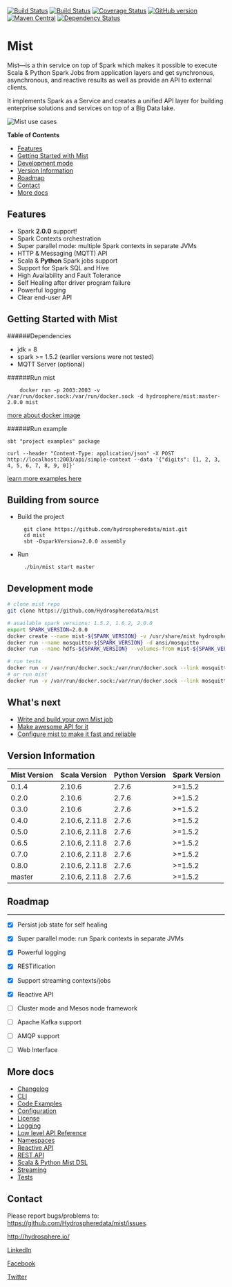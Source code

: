 [![Build Status](https://jenkins.hydrosphere.io/buildStatus/icon?job=hydrosphere/mist/master)](https://jenkins.hydrosphere.io/job/hydrosphere/job/mist/job/master/)
[![Build Status](https://travis-ci.org/Hydrospheredata/mist.svg)](https://travis-ci.org/Hydrospheredata)
[![Coverage Status](https://coveralls.io/repos/github/Hydrospheredata/mist/badge.svg?branch=master)](https://coveralls.io/github/Hydrospheredata/mist?branch=master)
[![GitHub version](https://badge.fury.io/gh/hydrospheredata%2Fmist.svg)](https://badge.fury.io/gh/hydrospheredata%2Fmist) [![Maven Central](https://maven-badges.herokuapp.com/maven-central/io.hydrosphere/mist_2.10/badge.svg)](https://maven-badges.herokuapp.com/maven-central/io.hydrosphere/mist_2.10/)
[![Dependency Status](https://www.versioneye.com/user/projects/5710b0cdfcd19a0045441000/badge.svg?style=flat)](https://www.versioneye.com/user/projects/5710b0cdfcd19a0045441000)
# Mist

Mist—is a thin service on top of Spark which makes it possible to execute Scala & Python Spark Jobs from application layers and get synchronous, asynchronous, and reactive results as well as provide an API to external clients.

It implements Spark as a Service and creates a unified API layer for building enterprise solutions and services on top of a Big Data lake.

![Mist use cases](http://hydrosphere.io/wp-content/uploads/2016/06/Mist-scheme-1050x576.png)

**Table of Contents**
- [Features](#features)
- [Getting Started with Mist](#getting-started-with-mist)
- [Development mode](#development-mode)
- [Version Information](#version-information)
- [Roadmap](#roadmap)
- [Contact](#contact)
- [More docs](#more-docs)

## Features

- Spark **2.0.0** support!
- Spark Contexts orchestration
- Super parallel mode: multiple Spark contexts in separate JVMs
- HTTP & Messaging (MQTT) API
- Scala & **Python** Spark jobs support
- Support for Spark SQL and Hive
- High Availability and Fault Tolerance
- Self Healing after driver program failure
- Powerful logging
- Clear end-user API

## Getting Started with Mist

######Dependencies
- jdk = 8
- spark >= 1.5.2 (earlier versions were not tested)
- MQTT Server (optional)

######Run mist   

        docker run -p 2003:2003 -v /var/run/docker.sock:/var/run/docker.sock -d hydrosphere/mist:master-2.0.0 mist
        
[more about docker image](https://hub.docker.com/r/hydrosphere/mist/)
        
######Run example

```
sbt "project examples" package

curl --header "Content-Type: application/json" -X POST http://localhost:2003/api/simple-context --data '{"digits": [1, 2, 3, 4, 5, 6, 7, 8, 9, 0]}'
```

[learn more examples here](/docs/code-examples.md)

## Building from source

* Build the project

        git clone https://github.com/hydrospheredata/mist.git
        cd mist
        sbt -DsparkVersion=2.0.0 assembly 
    
* Run

        ./bin/mist start master

## Development mode

```sh
# clone mist repo 
git clone https://github.com/Hydrospheredata/mist

# available spark versions: 1.5.2, 1.6.2, 2.0.0
export SPARK_VERSION=2.0.0
docker create --name mist-${SPARK_VERSION} -v /usr/share/mist hydrosphere/mist:tests-${SPARK_VERSION}
docker run --name mosquitto-${SPARK_VERSION} -d ansi/mosquitto
docker run --name hdfs-${SPARK_VERSION} --volumes-from mist-${SPARK_VERSION} -d hydrosphere/hdfs start

# run tests
docker run -v /var/run/docker.sock:/var/run/docker.sock --link mosquitto-${SPARK_VERSION}:mosquitto --link hdfs-${SPARK_VERSION}:hdfs -v $PWD:/usr/share/mist hydrosphere/mist:tests-${SPARK_VERSION} tests
# or run mist
docker run -v /var/run/docker.sock:/var/run/docker.sock --link mosquitto-${SPARK_VERSION}:mosquitto --link hdfs-${SPARK_VERSION}:hdfs -v $PWD:/usr/share/mist hydrosphere/mist:tests-${SPARK_VERSION} mist
```

## What's next

* [Write and build your own Mist job](/docs/spark-job-at-mist.md)
* [Make awesome API for it](/docs/routes.md)
* [Configure mist to make it fast and reliable](/docs/configuration.md)

## Version Information

| Mist Version   | Scala Version  | Python Version | Spark Version    |
|----------------|----------------|----------------|------------------|
| 0.1.4          | 2.10.6         | 2.7.6          | >=1.5.2          |
| 0.2.0          | 2.10.6         | 2.7.6          | >=1.5.2          |
| 0.3.0          | 2.10.6         | 2.7.6          | >=1.5.2          |
| 0.4.0          | 2.10.6, 2.11.8 | 2.7.6          | >=1.5.2          |
| 0.5.0          | 2.10.6, 2.11.8 | 2.7.6          | >=1.5.2          |
| 0.6.5          | 2.10.6, 2.11.8 | 2.7.6          | >=1.5.2          |
| 0.7.0          | 2.10.6, 2.11.8 | 2.7.6          | >=1.5.2          |
| 0.8.0          | 2.10.6, 2.11.8 | 2.7.6          | >=1.5.2          |
| master         | 2.10.6, 2.11.8 | 2.7.6          | >=1.5.2          |


## Roadmap

-----------------
- [x] Persist job state for self healing
- [x] Super parallel mode: run Spark contexts in separate JVMs
- [x] Powerful logging
- [x] RESTification
- [x] Support streaming contexts/jobs
- [x] Reactive API
- [ ] Cluster mode and Mesos node framework
- [ ] Apache Kafka support
- [ ] AMQP support
- [ ] Web Interface


## More docs

- [Changelog](/CHANGELOG)
- [CLI](/docs/cli.md)
- [Code Examples](/docs/code-examples.md)
- [Configuration](/docs/configuration.md)
- [License](/LICENSE)
- [Logging](/docs/logger.md)
- [Low level API Reference](/docs/api-reference.md)
- [Namespaces](/docs/context-namespaces.md)
- [Reactive API](/docs/reactive.md)
- [REST API](/docs/routes.md)
- [Scala & Python Mist DSL](/docs/spark-job-at-mist.md)
- [Streaming](/docs/streaming.md)
- [Tests](/docs/tests.md)

## Contact

Please report bugs/problems to: 
<https://github.com/Hydrospheredata/mist/issues>.

<http://hydrosphere.io/>

[LinkedIn](https://www.linkedin.com/company/hydrospherebigdata)

[Facebook](https://www.facebook.com/hydrosphere.io/)

[Twitter](https://twitter.com/hydrospheredata)


